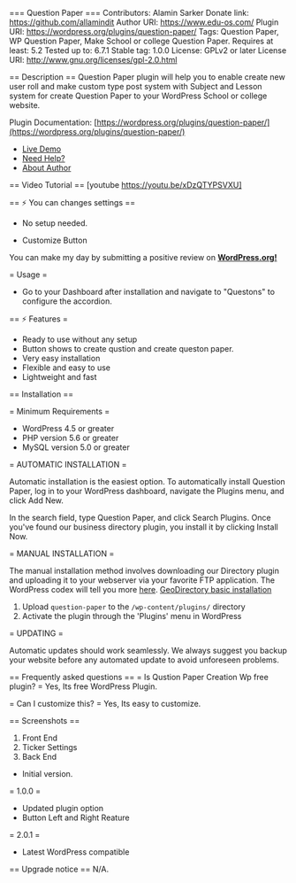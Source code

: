 === Question Paper ===
Contributors: Alamin Sarker
Donate link: https://github.com/allamindit
Author URI: https://www.edu-os.com/
Plugin URI: https://wordpress.org/plugins/question-paper/
Tags: Question Paper, WP Question Paper, Make School or college Question Paper.
Requires at least: 5.2
Tested up to: 6.7.1
Stable tag: 1.0.0
License: GPLv2 or later 
License URI: http://www.gnu.org/licenses/gpl-2.0.html


== Description ==
Question Paper plugin will help you to enable create new user roll and make custom type post system with Subject and Lesson system for create Question Paper to your WordPress School or college website.

Plugin Documentation: [https://wordpress.org/plugins/question-paper/](https://wordpress.org/plugins/question-paper/)

*   [Live Demo](https://www.edu-os.com/plugin/question-paper/)	
*   [Need Help?](https://www.edu-os.com/contact/)		
*   [About Author](https://github.com/allamindit)


== Video Tutorial ==
[youtube https://youtu.be/xDzQTYPSVXU]


==  ⚡ You can changes settings ==
*   No setup needed.

*   Customize Button


You can make my day by submitting a positive review on <a href="https://wordpress.org/plugins/question-paper/" target="_blank"><strong>WordPress.org!</strong></a></p>

= Usage =

* Go to your Dashboard after installation and navigate to "Questons" to configure the accordion.

==  ⚡ Features =
  * Ready to use without any setup
  * Button shows to create qustion and create queston paper.
  * Very easy installation
  * Flexible and easy to use
  * Lightweight and fast


== Installation ==

= Minimum Requirements =

* WordPress 4.5 or greater
* PHP version 5.6 or greater
* MySQL version 5.0 or greater

= AUTOMATIC INSTALLATION =

Automatic installation is the easiest option. To automatically install Question Paper, log in to your WordPress dashboard, navigate the Plugins menu, and click Add New.

In the search field, type Question Paper, and click Search Plugins. Once you've found our business directory plugin, you install it by clicking Install Now.

= MANUAL INSTALLATION =

The manual installation method involves downloading our Directory plugin and uploading it to your webserver via your favorite FTP application. The WordPress codex will tell you more [here](https://codex.wordpress.org/Managing_Plugins#Manual_Plugin_Installation). [GeoDirectory basic installation](https://docs.wpgeodirectory.com/category/7-installation)

1. Upload `question-paper` to the `/wp-content/plugins/` directory
2. Activate the plugin through the 'Plugins' menu in WordPress


= UPDATING =

Automatic updates should work seamlessly. We always suggest you backup your website before any automated update to avoid unforeseen problems.

== Frequently asked questions ==
= Is Qustion Paper Creation Wp free plugin? =
Yes, Its free WordPress Plugin. 

= Can I customize this? =
Yes, Its easy to customize. 


== Screenshots ==
1. Front End
2. Ticker Settings
3. Back End

* Initial version.

= 1.0.0 =

* Updated plugin option
* Button Left and Right Reature

= 2.0.1 =
* Latest WordPress compatible

== Upgrade notice ==
N/A.
